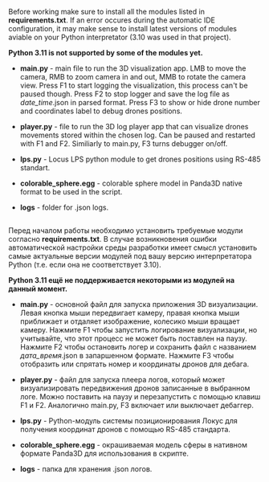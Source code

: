 Before working make sure to install all the modules listed in **requirements.txt**. If an error occures during the automatic IDE configuration, it may make sense to install latest versions of modules aviable on your Python interpretator (3.10 was used in that project).

**Python 3.11 is not supported by some of the modules yet.**

* **main.py** - main file to run the 3D visualization app. LMB to move the camera, RMB to zoom camera in and out, MMB to rotate the camera view. Press F1 to start logging the visualization, this process can't be paused though. Press F2 to stop logger and save the log file as *date_time*.json in parsed format. Press F3 to show or hide drone number and coordinates label to debug drones positions.

* **player.py** - file to run the 3D log player app that can visualize drones movements stored within the chosen log. Can be paused and restarted with F1 and F2. Similiarly to main.py, F3 turns debugger on/off.

* **lps.py** - Locus LPS python module to get drones positions using RS-485 standart.

* **colorable_sphere.egg** - colorable sphere model in Panda3D native format to be used in the script.

* **logs** - folder for .json logs.
##

Перед началом работы необходимо установить требуемые модули согласно **requirements.txt**. В случае возникновения ошибки автоматической настройки среды разработки имеет смысл установить самые актуальные версии модулей под вашу версию интерпретатора Python (т.е. если она не соответствует 3.10).

**Python 3.11 ещё не поддерживается некоторыми из модулей на данный момент.**

* **main.py** - основной файл для запуска приложения 3D визуализации. Левая кнопка мыши передвигает камеру, правая кнопка мыши приближает и отдаляет изображение, колесико мыши вращает камеру. Нажмите F1 чтобы запустить логирование визуализации, но учитывайте, что этот процесс не может быть поставлен на паузу. Нажмите F2 чтобы остановить логер и сохранить файл с названием *дата_время*.json в запаршенном формате. Нажмите F3 чтобы отобразить или спрятать номер и координаты дронов для дебага.

* **player.py** - файл для запуска плеера логов, который может визуализировать передвижения дронов записанные в выбранном логе. Можно поставить на паузу и перезапустить с помощью клавиш F1 и F2. Аналогично main.py, F3 включает или выключает дебаггер.

* **lps.py** - Python-модуль системы позиционирования Локус для получения координат дронов с помощью RS-485 стандарта.

* **colorable_sphere.egg** - окрашиваемая модель сферы в нативном формате Panda3D для использования в скрипте.

* **logs** - папка для хранения .json логов.
